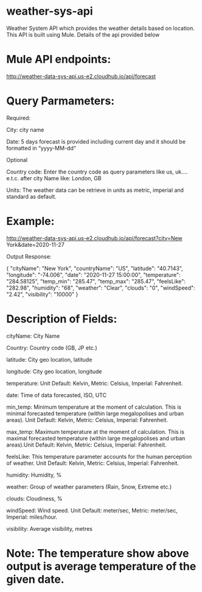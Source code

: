 # weather-sys-api

Weather System API which provides the weather details based on location. This API is built using Mule.
 Details of the api provided below
 
 # Mule API endpoints:

http://weather-data-sys-api.us-e2.cloudhub.io/api/forecast 

# Query Parmameters:

Required:

City: city name 

Date:  5 days forecast is provided including current day and it should be formatted in “yyyy-MM-dd“

Optional 

Country code: Enter the country code as query parameters like us, uk…. e.t.c. after city Name like: London, GB

Units: The weather data can be retrieve in units as metric, imperial and standard as default.

# Example:

http://weather-data-sys-api.us-e2.cloudhub.io/api/forecast?city=New York&date=2020-11-27

Output Response:

{
    "cityName": "New York",
    "countryName": "US",
    "latitude": "40.7143",
    "longitude": "-74.006",
    "date": "2020-11-27 15:00:00",
    "temperature": "284.58125",
    "temp_min": "285.47",
    "temp_max": "285.47",
    "feelsLike": "282.98",
    "humidity": "68",
    "weather": "Clear",
    "clouds": "0",
    "windSpeed": "2.42",
    "visibility": "10000"
}


# Description of Fields:

cityName: City Name

Country: Country code (GB, JP etc.)

latitude: City geo location, latitude

longitude: City geo location, longitude

temperature: Unit Default: Kelvin, Metric: Celsius, Imperial: Fahrenheit.

date: Time of data forecasted, ISO, UTC

min_temp: Minimum temperature at the moment of calculation. This is minimal forecasted temperature (within large megalopolises and urban areas). Unit Default: Kelvin, Metric: Celsius, Imperial: Fahrenheit.

max_temp: Maximum temperature at the moment of calculation. This is maximal forecasted temperature (within large megalopolises and urban areas).Unit Default: Kelvin, Metric: Celsius, Imperial: Fahrenheit.

feelsLike:  This temperature parameter accounts for the human perception of weather. Unit Default: Kelvin, Metric: Celsius, Imperial: Fahrenheit.

humidity: Humidity, %

weather: Group of weather parameters (Rain, Snow, Extreme etc.)

clouds: Cloudiness, %

windSpeed: Wind speed. Unit Default: meter/sec, Metric: meter/sec, Imperial: miles/hour.

visibility: Average visibility, metres

# Note: The temperature show above output is average temperature of the given date.
